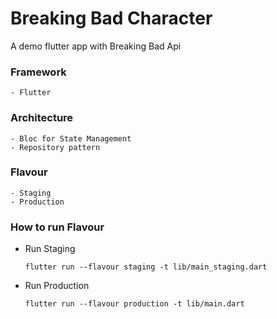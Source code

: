 # Breaking Bad Character

A demo flutter app with Breaking Bad Api

### Framework
    - Flutter

### Architecture
    - Bloc for State Management
    - Repository pattern

### Flavour
    - Staging
    - Production

### How to run Flavour
  - Run Staging 
  

    `flutter run --flavour staging -t lib/main_staging.dart`


- Run Production


    `flutter run --flavour production -t lib/main.dart`


